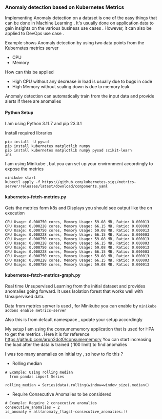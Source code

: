 ### Anomaly detection based on Kubernetes Metrics

Implementing Anomaly detection on a dataset is one of the easy things
that can be done in  Machine Learning . It's usually done on application data 
to gain insights on the various business use cases . However, it can also be applied
to DevOps use case . 

Example shows Anomaly detection by using two data points from the Kubernetes metrics 
server
 - CPU
 - Memory

How can this be applied  

- High CPU without any decrease in load is usually due to bugs in code
- High Memory without scaling down is due to memory leak 

Anomaly detection can automatically train from the input data and provide alerts if there are 
anomalies

#### Python Setup
I am using Python 3.11.7 and  pip 23.3.1

Install required libraries
```
pip install -U pysad
pip install kubernetes matplotlib numpy
pip install kubernetes matplotlib numpy pysad scikit-learn
ins
```
I am using Minikube , but you can set up your environment accordingly to expose the metrics
```
minikube start
kubectl apply -f https://github.com/kubernetes-sigs/metrics-server/releases/latest/download/components.yaml
```

#### kubernetes-fetch-metrics.py

Gets the metrics form k8s and Displays you should see output like the on execution

```
CPU Usage: 0.000750 cores, Memory Usage: 59.08 MB, Ratio: 0.000013
CPU Usage: 0.000228 cores, Memory Usage: 66.15 MB, Ratio: 0.000003
CPU Usage: 0.000750 cores, Memory Usage: 59.08 MB, Ratio: 0.000013
CPU Usage: 0.000228 cores, Memory Usage: 66.15 MB, Ratio: 0.000003
CPU Usage: 0.000750 cores, Memory Usage: 59.08 MB, Ratio: 0.000013
CPU Usage: 0.000228 cores, Memory Usage: 66.15 MB, Ratio: 0.000003
CPU Usage: 0.000750 cores, Memory Usage: 59.08 MB, Ratio: 0.000013
CPU Usage: 0.000228 cores, Memory Usage: 66.15 MB, Ratio: 0.000003
CPU Usage: 0.000750 cores, Memory Usage: 59.08 MB, Ratio: 0.000013
CPU Usage: 0.000228 cores, Memory Usage: 66.15 MB, Ratio: 0.000003
CPU Usage: 0.000750 cores, Memory Usage: 59.08 MB, Ratio: 0.000013
```

#### kubernetes-fetch-metrics-graph.py

Real time Unsupervised Learning from the initial dataset and provides anomalies going forward. 
It uses Isolation forest that works well with Unsupervised data.

Data from metrics server is used , for Minikube you can enable by 
```minikube addons enable metrics-server```

Also this is from default namespace , update your setup accordingly 

My setup I am using the consumememory application that is used for HPA to get the metrics . 
Here it is for reference https://github.com/arun2dot0/consumememory
You can start increasing the load after the data is trained ( 100 limit) to find anomalies

I was too many anomalies on initial try , so how to fix this ?
- Rolling median 

```
# Example: Using rolling median
  from pandas import Series

rolling_median = Series(data).rolling(window=window_size).median()
``````

- Require Consecutive Anomalies to be considered

```
# Example: Require 2 consecutive anomalies
consecutive_anomalies = 2
is_anomaly = all(anomaly_flags[-consecutive_anomalies:])
```